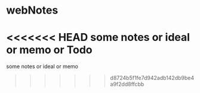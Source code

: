 webNotes
========

<<<<<<< HEAD
some notes or ideal or memo or Todo
=======
some notes or ideal or memo
>>>>>>> d8724b5f1fe7d942adb142db9be4a9f2dd8ffcbb
